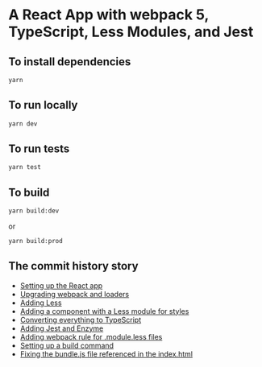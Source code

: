 # A React App with webpack 5, TypeScript, Less Modules, and Jest

## To install dependencies

```bash
yarn
```

## To run locally

```bash
yarn dev
```

## To run tests

```bash
yarn test
```

## To build

```bash
yarn build:dev
```

or

```bash
yarn build:prod
```

## The commit history story

- [Setting up the React app](https://github.com/ashleemboyer/webpack-typescript-jest-less/commit/af60ed8678e349ba6596890f795419011b2bebf8)
- [Upgrading webpack and loaders](https://github.com/ashleemboyer/webpack-typescript-jest-less/commit/4ee89641b96c6999916b4fade7eddeff78acee1f)
- [Adding Less](https://github.com/ashleemboyer/webpack-typescript-jest-less/commit/71c6b5349601d5997b7b24cb06bd312d2b426403)
- [Adding a component with a Less module for styles](https://github.com/ashleemboyer/webpack-typescript-jest-less/commit/8aa2c11281473b91f7af1144270a13ce6af89c7c)
- [Converting everything to TypeScript](https://github.com/ashleemboyer/webpack-typescript-jest-less/commit/2a3c383606f747aad8da73b408c9f37dd3e4f2a3)
- [Adding Jest and Enzyme](https://github.com/ashleemboyer/webpack-typescript-jest-less/commit/7cca2ab4b584dd1c760b56d4f73e502fd761d901)
- [Adding webpack rule for .module.less files](https://github.com/ashleemboyer/webpack-typescript-jest-less/commit/e20cec48cc9f525bcc534decb80aafec03d96f87)
- [Setting up a build command](https://github.com/ashleemboyer/webpack-typescript-jest-less/commit/57dc4d1ba4f380f4bcecce42b8d0dc25e0225237)
- [Fixing the bundle.js file referenced in the index.html](https://github.com/ashleemboyer/webpack-typescript-jest-less/commit/c0a36271e71c15fdc1331d9e9a3541f94a972db9)

